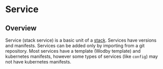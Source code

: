 # Service

## Overview

Service (stack service) is a basic unit of a [stack](../stacks/index.md). Services have versions and manifests. Services can be added only by importing from a git repository. Most services have a template (Wodby template) and kubernetes manifests, however some types of services (like `config`) may not have kubernetes manifests. 
 